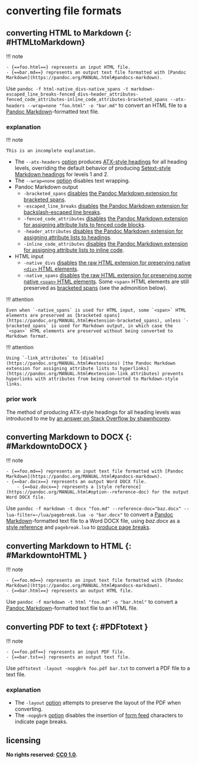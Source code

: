 # converting file formats

## converting HTML to Markdown {: #HTMLtoMarkdown}

!!! note
    
    - {==foo.html==} represents an input HTML file.
    - {==bar.md==} represents an output text file formatted with [Pandoc Markdown](https://pandoc.org/MANUAL.html#pandocs-markdown).

Use `pandoc -f html-native_divs-native_spans -t markdown-escaped_line_breaks-fenced_divs-header_attributes-fenced_code_attributes-inline_code_attributes-bracketed_spans --atx-headers --wrap=none "foo.html" -o "bar.md"` to convert an HTML file to a [Pandoc Markdown](https://pandoc.org/MANUAL.html#pandocs-markdown)-formatted text file.

### explanation

!!! note
    
    This is an incomplete explanation.

- The `--atx-headers` [option](https://pandoc.org/MANUAL.html#option--atx-headers) produces [ATX-style headings](https://pandoc.org/MANUAL.html#atx-style-headers) for all heading levels, overriding the default behavior of producing [Setext-style Markdown headings](https://pandoc.org/MANUAL.html#setext-style-headers) for levels 1 and 2.
- The `--wrap=none` [option](https://pandoc.org/MANUAL.html#option--wrap) disables text wrapping.
- Pandoc Markdown output
    - `-bracketed_spans` [disables](https://pandoc.org/MANUAL.html#extensions) [the Pandoc Markdown extension for bracketed spans](https://pandoc.org/MANUAL.html#extension-bracketed_spans).
    - `-escaped_line_breaks` [disables](https://pandoc.org/MANUAL.html#extensions) [the Pandoc Markdown extension for backslash-escaped line breaks](https://pandoc.org/MANUAL.html#paragraphs).
    - `-fenced_code_attributes` [disables](https://pandoc.org/MANUAL.html#extensions) [the Pandoc Markdown extension for assigning attribute lists to fenced code blocks](https://pandoc.org/MANUAL.html#extension-fenced_code_attributes).
    - `-header_attributes` [disables](https://pandoc.org/MANUAL.html#extensions) [the Pandoc Markdown extension for assigning attribute lists to headings](https://pandoc.org/MANUAL.html#extension-header_attributes).
    - `-inline_code_attributes` [disables](https://pandoc.org/MANUAL.html#extensions) [the Pandoc Markdown extension for assigning attribute lists to inline code](https://pandoc.org/MANUAL.html#extension-inline_code_attributes).
- HTML input
    - `-native_divs` [disables](https://pandoc.org/MANUAL.html#extensions) [the raw HTML extension for preserving native `<div>` HTML elements](https://pandoc.org/MANUAL.html#native_divs).
    - `-native_spans` [disables](https://pandoc.org/MANUAL.html#extensions) [the raw HTML extension for preserving some native `<span>` HTML elements](https://pandoc.org/MANUAL.html#native_spans). Some `<span>` HTML elements are still preserved as [bracketed spans](https://pandoc.org/MANUAL.html#extension-bracketed_spans) (see the admonition below).

!!! attention
    
    Even when `-native_spans` is used for HTML input, some `<span>` HTML elements are preserved as [bracketed spans](https://pandoc.org/MANUAL.html#extension-bracketed_spans), unless `-bracketed_spans` is used for Markdown output, in which case the `<span>` HTML elements are preserved without being converted to Markdown format.

!!! attention
    
    Using `-link_attributes` to [disable](https://pandoc.org/MANUAL.html#extensions) [the Pandoc Markdown extension for assigning attribute lists to hyperlinks](https://pandoc.org/MANUAL.html#extension-link_attributes) prevents hyperlinks with attributes from being converted to Markdown-style links.

### prior work
The method of producing ATX-style headings for all heading levels was introduced to me by [an answer on Stack Overflow by shawnhcorey](https://stackoverflow.com/questions/51015110/pandoc-force-converting-into-markdown-to-use-and-for-h1-and-h2-respective/51023582#51023582).

## converting Markdown to DOCX {: #MarkdowntoDOCX }

!!! note
    
    - {==foo.md==} represents an input text file formatted with [Pandoc Markdown](https://pandoc.org/MANUAL.html#pandocs-markdown).
    - {==bar.docx==} represents an output Word DOCX file.
        - {==baz.docx==} represents a [style reference](https://pandoc.org/MANUAL.html#option--reference-doc) for the output Word DOCX file.

Use `pandoc -f markdown -t docx "foo.md" --reference-doc="baz.docx" --lua-filter=~/lua/pagebreak.lua -o "bar.docx"` to convert a [Pandoc Markdown](https://pandoc.org/MANUAL.html#pandocs-markdown)-formatted text file to a Word DOCX file, using *baz.docx* as a [style reference](https://pandoc.org/MANUAL.html#option--reference-doc) and `pagebreak.lua` to [produce page breaks](ipbkMkd.md#pandoc-filters-and-latex).

## converting Markdown to HTML {: #MarkdowntoHTML }

!!! note
    
    - {==foo.md==} represents an input text file formatted with [Pandoc Markdown](https://pandoc.org/MANUAL.html#pandocs-markdown).
    - {==bar.html==} represents an output HTML file.

Use `pandoc -f markdown -t html "foo.md" -o "bar.html"` to convert a [Pandoc Markdown](https://pandoc.org/MANUAL.html#pandocs-markdown)-formatted text file to an HTML file.

## converting PDF to text {: #PDFtotext }

!!! note
    
    - {==foo.pdf==} represents an input PDF file.
    - {==bar.txt==} represents an output text file.

Use `pdftotext -layout -nopgbrk foo.pdf bar.txt` to convert a PDF file to a text file. 

### explanation

- The `-layout` [option](https://www.mankier.com/1/pdftotext) attempts to preserve the layout of the PDF when converting.
- The `-nopgbrk` [option](https://www.mankier.com/1/pdftotext) disables the insertion of [form feed](https://en.wikipedia.org/wiki/Page_break#Form_feed) characters to indicate page breaks.

## licensing
**No rights reserved: [CC0 1.0](https://creativecommons.org/publicdomain/zero/1.0/).**
